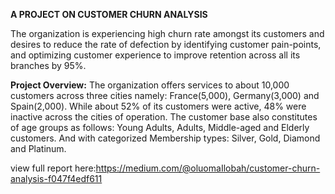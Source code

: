 **A PROJECT ON CUSTOMER CHURN ANALYSIS**

The organization is experiencing high churn rate amongst its customers and desires to reduce the rate of defection by identifying customer pain-points, and optimizing customer experience to improve retention across all its branches by 95%.

**Project Overview:**
The organization offers services to about 10,000 customers across three cities namely: France(5,000), Germany(3,000) and Spain(2,000). While about 52% of its customers were active, 48% were inactive across the cities of operation. The customer base also constitutes of age groups as follows: Young Adults, Adults, Middle-aged and Elderly customers. And with categorized Membership types: Silver, Gold, Diamond and Platinum. 

view full report here:https://medium.com/@oluomaIlobah/customer-churn-analysis-f047f4edf611
